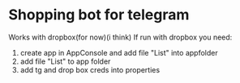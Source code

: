 # Shopping bot for telegram
Works with dropbox(for now)(i think)
If run with dropbox you need: 
1. create app in AppConsole and add file "List" into appfolder
2. add file "List" to app folder
3. add tg and drop box creds into properties
